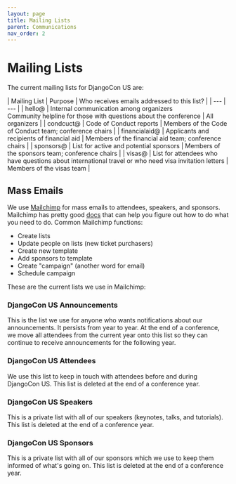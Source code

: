 ```yaml
---
layout: page
title: Mailing Lists 
parent: Communications
nav_order: 2
---
```


# Mailing Lists 

The current mailing lists for DjangoCon US are: 

| Mailing List | Purpose | Who receives emails addressed to this list? | 
| --- | --- | 
| hello@ | Internal communication among organizers <br />Community helpline for those with questions about the conference | All organizers |
| condcuct@ | Code of Conduct reports | Members of the Code of Conduct team; conference chairs |
| financialaid@ | Applicants and recipients of financial aid | Members of the financial aid team; conference chairs | 
| sponsors@ | List for active and potential sponsors | Members of the sponsors team; conference chairs |
| visas@ | List for attendees who have questions about international travel or who need visa invitation letters | Members of the visas team |

## Mass Emails 

We use [Mailchimp](https://mailchimp.com/) for mass emails to attendees, speakers, and sponsors. Mailchimp has pretty good [docs](https://mailchimp.com/help/) that can help you figure out how to do what you need to do. Common Mailchimp functions: 

- Create lists 
- Update people on lists (new ticket purchasers) 
- Create new template 
- Add sponsors to template 
- Create "campaign" (another word for email)
- Schedule campaign 

These are the current lists we use in Mailchimp: 

### DjangoCon US Announcements

This is the list we use for anyone who wants notifications about our announcements. It persists from year to year. At the end of a conference, we move all attendees from the current year onto this list so they can continue to receive announcements for the following year. 

### DjangoCon US Attendees

We use this list to keep in touch with attendees before and during DjangoCon US. This list is deleted at the end of a conference year. 

### DjangoCon US Speakers

This is a private list with all of our speakers (keynotes, talks, and tutorials). This list is deleted at the end of a conference year. 

### DjangoCon US Sponsors

This is a private list with all of our sponsors which we use to keep them informed of what's going on. This list is deleted at the end of a conference year. 


